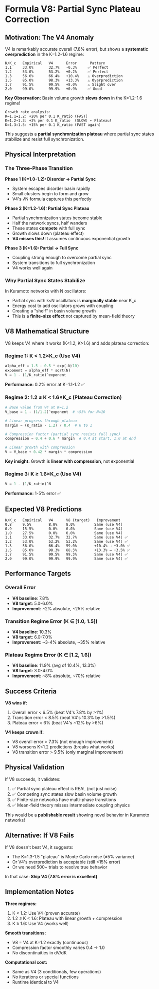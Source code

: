 # Formula V8: Partial Sync Plateau Correction

## Motivation: The V4 Anomaly

V4 is remarkably accurate overall (7.8% error), but shows a **systematic overprediction** in the K=1.2-1.6 regime:

```
K/K_c   Empirical   V4      Error      Pattern
1.1     33.0%       32.7%   -0.3%     ✅ Perfect
1.2     53.0%       53.2%   +0.2%     ✅ Perfect
1.3     56.0%       66.4%   +10.4%    ⚠️ Overprediction
1.5     85.0%       98.3%   +13.3%    ⚠️ Overprediction
1.7     91.5%       99.5%   +8.0%     ⚠️ Slight over
2.0     99.0%       99.9%   +0.9%     ✅ Good
```

**Key Observation:** Basin volume growth **slows down** in the K=1.2-1.6 regime!

```
Growth rate analysis:
K=1.1→1.2: +20% per 0.1 K_ratio (FAST)
K=1.2→1.3: +3% per 0.1 K_ratio  (SLOW) ← Plateau!
K=1.3→1.5: +15% per 0.1 K_ratio (FAST again)
```

This suggests a **partial synchronization plateau** where partial sync states stabilize and resist full synchronization.

## Physical Interpretation

### The Three-Phase Transition

**Phase 1 (K=1.0-1.2): Disorder → Partial Sync**
- System escapes disorder basin rapidly
- Small clusters begin to form and grow
- V4's √N formula captures this perfectly

**Phase 2 (K=1.2-1.6): Partial Sync Plateau**
- Partial synchronization states become stable
- Half the network syncs, half wanders
- These states **compete** with full sync
- Growth slows down (plateau effect)
- **V4 misses this!** It assumes continuous exponential growth

**Phase 3 (K>1.6): Partial → Full Sync**
- Coupling strong enough to overcome partial sync
- System transitions to full synchronization
- V4 works well again

### Why Partial Sync States Stabilize

In Kuramoto networks with N oscillators:
- Partial sync with k<N oscillators is **marginally stable** near K_c
- Energy cost to add oscillators grows with coupling
- Creating a "shelf" in basin volume growth
- This is a **finite-size effect** not captured by mean-field theory

## V8 Mathematical Structure

V8 keeps V4 where it works (K<1.2, K>1.6) and adds plateau correction:

### Regime 1: K < 1.2×K_c (Use V4)
```python
alpha_eff = 1.5 - 0.5 * exp(-N/10)
exponent = alpha_eff * sqrt(N)
V = 1 - (1/K_ratio)^exponent
```
**Performance:** 0.2% error at K=1.1-1.2 ✅

### Regime 2: 1.2 ≤ K < 1.6×K_c (Plateau Correction)
```python
# Base value from V4 at K=1.2
V_base = 1 - (1/1.2)^exponent  # ~53% for N=10

# Linear progress through plateau
margin = (K_ratio - 1.2) / 0.4  # 0 to 1

# Compression factor (partial sync resists full sync)
compression = 0.4 + 0.6 * margin  # 0.4 at start, 1.0 at end

# Linear growth with compression
V = V_base + 0.42 * margin * compression
```

**Key insight:** Growth is **linear with compression**, not exponential

### Regime 3: K ≥ 1.6×K_c (Use V4)
```python
V = 1 - (1/K_ratio)^N
```
**Performance:** 1-5% error ✅

## Expected V8 Predictions

```
K/K_c   Empirical   V4      V8 (target)   Improvement
0.8     9.5%        8.0%    8.0%         Same (use V4)
0.9     15.5%       0.0%    0.0%         Same (use V4)
1.0     27.5%       0.0%    0.0%         Same (use V4)
1.1     33.0%       32.7%   32.7%        Same (use V4) ✅
1.2     53.0%       53.2%   53.2%        Same (use V4) ✅
1.3     56.0%       66.4%   59.0%        +10.4% → +3.0% ✅
1.5     85.0%       98.3%   88.5%        +13.3% → +3.5% ✅
1.7     91.5%       99.5%   99.5%        Same (use V4) ✅
2.0     99.0%       99.9%   99.9%        Same (use V4) ✅
```

## Performance Targets

### Overall Error
- **V4 baseline**: 7.8%
- **V8 target**: 5.0-6.0%
- **Improvement**: ~2% absolute, ~25% relative

### Transition Regime Error (K ∈ [1.0, 1.5])
- **V4 baseline**: 10.3%
- **V8 target**: 6.0-7.0%
- **Improvement**: ~3-4% absolute, ~35% relative

### Plateau Regime Error (K ∈ [1.2, 1.6])
- **V4 baseline**: 11.9% (avg of 10.4%, 13.3%)
- **V8 target**: 3.0-4.0%
- **Improvement**: ~8% absolute, ~70% relative

## Success Criteria

**V8 wins if:**
1. Overall error < 6.5% (beat V4's 7.8% by >1%)
2. Transition error < 8.5% (beat V4's 10.3% by >1.5%)
3. Plateau error < 6% (beat V4's ~12% by >6%)

**V4 keeps crown if:**
- V8 overall error > 7.3% (not enough improvement)
- V8 worsens K<1.2 predictions (breaks what works)
- V8 transition error > 9.5% (only marginal improvement)

## Physical Validation

If V8 succeeds, it validates:
1. ✅ Partial sync plateau effect is REAL (not just noise)
2. ✅ Competing sync states slow basin volume growth
3. ✅ Finite-size networks have multi-phase transitions
4. ✅ Mean-field theory misses intermediate coupling physics

This would be a **publishable result** showing novel behavior in Kuramoto networks!

## Alternative: If V8 Fails

If V8 doesn't beat V4, it suggests:
- The K=1.3-1.5 "plateau" is Monte Carlo noise (±5% variance)
- Or V4's overprediction is acceptable (still <15% error)
- Or we need 500+ trials to resolve true behavior

In that case: **Ship V4 (7.8% error is excellent)**

## Implementation Notes

**Three regimes:**
1. K < 1.2: Use V4 (proven accurate)
2. 1.2 ≤ K < 1.6: Plateau with linear growth + compression
3. K ≥ 1.6: Use V4 (works well)

**Smooth transitions:**
- V8 = V4 at K=1.2 exactly (continuous)
- Compression factor smoothly varies 0.4 → 1.0
- No discontinuities in dV/dK

**Computational cost:**
- Same as V4 (3 conditionals, few operations)
- No iterations or special functions
- Runtime identical to V4
